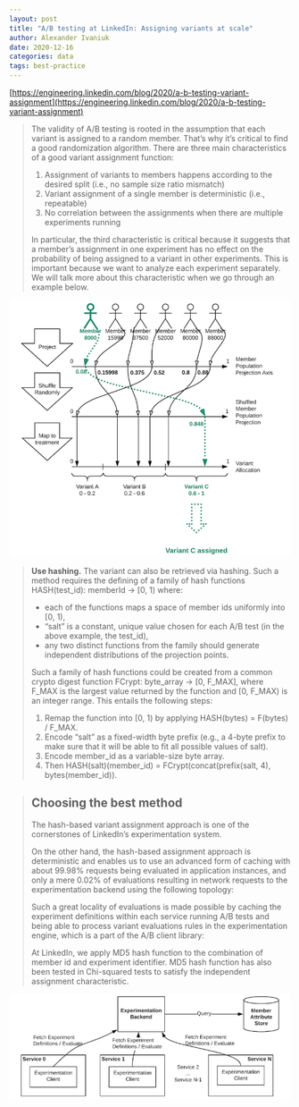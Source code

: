 ```yaml
---
layout: post
title: "A/B testing at LinkedIn: Assigning variants at scale"
author: Alexander Ivaniuk
date: 2020-12-16
categories: data
tags: best-practice
---
```


[https://engineering.linkedin.com/blog/2020/a-b-testing-variant-assignment](https://engineering.linkedin.com/blog/2020/a-b-testing-variant-assignment)

> The validity of A/B testing is rooted in the assumption that each variant is assigned to a random member. That’s why it’s critical to find a good randomization algorithm. There are three main characteristics of a good variant assignment function:
>
> 1. Assignment of variants to members happens according to the desired split (i.e., no sample size ratio mismatch)
> 2. Variant assignment of a single member is deterministic (i.e., repeatable)
> 3. No correlation between the assignments when there are multiple experiments running
>
> In particular, the third characteristic is critical because it suggests that a member’s assignment in one experiment has no effect on the probability of being assigned to a variant in other experiments. This is important because we want to analyze each experiment separately. We will talk more about this characteristic when we go through an example below.

![img](img/variant-1.png)

> **Use hashing.** The variant can also be retrieved via hashing. Such a method requires the defining of a family of hash functions HASH(test_id): memberId -> [0, 1) where:
>
> - each of the functions maps a space of member ids uniformly into [0, 1),
> - “salt” is a constant, unique value chosen for each A/B test (in the above example, the test_id),
> - any two distinct functions from the family should generate independent distributions of the projection points.
>
> Such a family of hash functions could be created from a common crypto digest function FCrypt: byte_array -> [0, F_MAX], where F_MAX is the largest value returned by the function and [0, F_MAX) is an integer range. This entails the following steps:
>
> 1. Remap the function into [0, 1) by applying HASH(bytes) = F(bytes) / F_MAX.
> 2. Encode “salt” as a fixed-width byte prefix (e.g., a 4-byte prefix to make sure that it will be able to fit all possible values of salt).
> 3. Encode member_id as a variable-size byte array.
> 4. Then HASH(salt)(member_id) = FCrypt(concat(prefix(salt, 4), bytes(member_id)).

> ## Choosing the best method
>
> The hash-based variant assignment approach is one of the cornerstones of LinkedIn’s experimentation system.
>
> On the other hand, the hash-based assignment approach is deterministic and enables us to use an advanced form of caching with about 99.98% requests being evaluated in application instances, and only a mere 0.02% of evaluations resulting in network requests to the experimentation backend using the following topology:
>
> Such a great locality of evaluations is made possible by caching the experiment definitions within each service running A/B tests and being able to process variant evaluations rules in the experimentation engine, which is a part of the A/B client library:
>
> At LinkedIn, we apply MD5 hash function to the combination of member id and experiment identifier. MD5 hash function has also been tested in Chi-squared tests to satisfy the independent assignment characteristic.

![img](img/variant-5.png)
